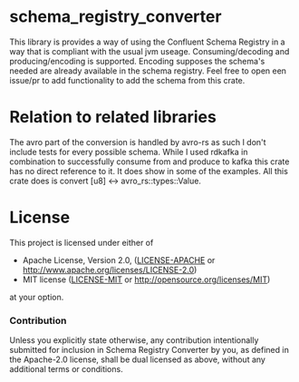 # schema_registry_converter

This library is provides a way of using the Confluent Schema Registry in a way that is compliant with the usual jvm useage.
Consuming/decoding and producing/encoding is supported. Encoding supposes the schema's needed are already available in the schema registry.
Feel free to open een issue/pr to add functionality to add the schema from this crate.

# Relation to related libraries

The avro part of the conversion is handled by avro-rs as such I don't include tests for every possible schema.
While I used rdkafka in combination to successfully consume from and produce to kafka this crate has no direct reference to it. It does show in some of the examples. All this crate does is convert [u8] <-> avro_rs::types::Value. 

# License

This project is licensed under either of

 * Apache License, Version 2.0, ([LICENSE-APACHE](LICENSE-APACHE) or
   http://www.apache.org/licenses/LICENSE-2.0)
 * MIT license ([LICENSE-MIT](LICENSE-MIT) or
   http://opensource.org/licenses/MIT)

at your option.

### Contribution

Unless you explicitly state otherwise, any contribution intentionally submitted
for inclusion in Schema Registry Converter by you, as defined in the Apache-2.0 license, shall be
dual licensed as above, without any additional terms or conditions.
